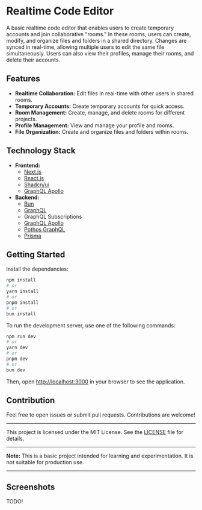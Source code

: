# Realtime Code Editor

A basic realtime code editor that enables users to create temporary accounts and join collaborative "rooms." In these rooms, users can create, modify, and organize files and folders in a shared directory. Changes are synced in real-time, allowing multiple users to edit the same file simultaneously. Users can also view their profiles, manage their rooms, and delete their accounts.

## Features
- **Realtime Collaboration:** Edit files in real-time with other users in shared rooms.
- **Temporary Accounts:** Create temporary accounts for quick access.
- **Room Management:** Create, manage, and delete rooms for different projects.
- **Profile Management:** View and manage your profile and rooms.
- **File Organization:** Create and organize files and folders within rooms.

## Technology Stack
- **Frontend:**
  - [Next.js](https://nextjs.org/)
  - [React.js](https://reactjs.org/)
  - [Shadcn/ui](https://ui.shadcn.com)
  - [GraphQL Apollo](https://www.apollographql.com/)
- **Backend:**
  - [Bun](https://bun.sh/)
  - [GraphQL](https://graphql.org/)
  - GraphQL Subscriptions
  - [GraphQL Apollo](https://www.apollographql.com/)
  - [Pothos GraphQL](https://pothos-graphql.dev)
  - [Prisma](https://www.prisma.io/)

## Getting Started

Install the dependancies:
```bash
npm install
# or
yarn install
# or
pnpm install
# or
bun install
```

To run the development server, use one of the following commands:

```bash
npm run dev
# or
yarn dev
# or
pnpm dev
# or
bun dev
```

Then, open [http://localhost:3000](http://localhost:3000) in your browser to see the application.

## Contribution

Feel free to open issues or submit pull requests. Contributions are welcome!

---

This project is licensed under the MIT License. See the [LICENSE](LICENSE) file for details.

---

**Note:** This is a basic project intended for learning and experimentation. It is not suitable for production use.

---

## Screenshots

TODO!

